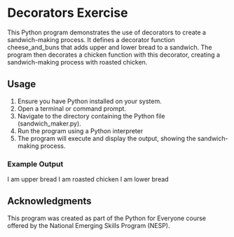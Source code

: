 # Decorators Exercise
This Python program demonstrates the use of decorators to create a sandwich-making process. 
It defines a decorator function cheese_and_buns that adds upper and lower bread to a sandwich. 
The program then decorates a chicken function with this decorator, creating a sandwich-making process with roasted chicken.

## Usage
1. Ensure you have Python installed on your system.
2. Open a terminal or command prompt.
3. Navigate to the directory containing the Python file (sandwich_maker.py).
4. Run the program using a Python interpreter
5. The program will execute and display the output, showing the sandwich-making process.
### Example Output
I am upper bread
I am roasted chicken
I am lower bread

## Acknowledgments
This program was created as part of the Python for Everyone course offered by the National Emerging Skills Program (NESP).




